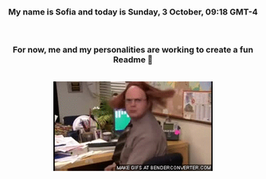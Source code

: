 


<div align="center">
<h3 >My name is Sofia and today is Sunday, 3 October, 09:18 GMT-4</h3><br>
<h3 >For now, me and my personalities are working to create a fun Readme 👋
</h3><br>
<img src='img/dwight.gif' alt='working...'/>
</div>
